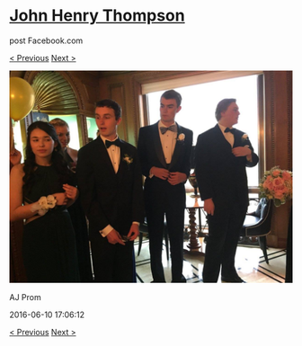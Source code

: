 # [John Henry Thompson](../README.md)
post Facebook.com

[< Previous](2016-06-10-4.md) [Next >](2016-06-10-6.md)

[![](../media/2016-06-10/AJ-Prom-3.jpg)](../README.md)

AJ Prom

2016-06-10 17:06:12

[< Previous](2016-06-10-4.md) [Next >](2016-06-10-6.md)